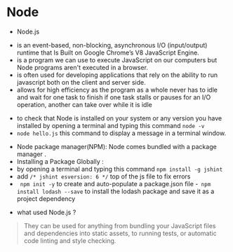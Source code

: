 # Node
* Node.js
 - is an event-based, non-blocking, asynchronous I/O (input/output) runtime that Is Built on Google Chrome’s V8 JavaScript Engine.
 - is a program we can use to execute JavaScript on our computers but Node programs aren't executed in a browser.
 - is often used for developing applications that rely on the ability to run javascript both on the client and server side.
 - allows for high efficiency as the program as a whole never has to idle and wait for one task to finish
 if one task stalls or pauses for an I/O operation, another can take over while it is idle
* to check that Node is installed on your system or any version you have installed by opening a terminal and typing this command `node -v`
* `node hello.js` this command to display a message in a terminal window.
- Node package manager(NPM): Node comes bundled with a package manager .
- Installing a Package Globally : 
- by opening a terminal and typing this command `npm install -g jshint`
- add `/* jshint esversion: 6 */`  top of the js file to fix errors
- ` npm init -y` to create and auto-populate a package.json file 
-` npm install lodash --save` to install the lodash package and save it as a project dependency
* what used Node.js ?
>  They can be used for anything from bundling your JavaScript files and dependencies into static assets, to running tests, or automatic code linting and style checking.
